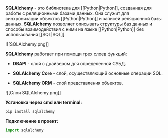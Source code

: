 **SQLAlchemy** - это библиотека для [[Python|Python]], созданная для работы с реляционными базами данных. Она служит для синхронизации объектов [[Python|Python]] и записей реляционной базы данных. **SQLAlchemy** позволяет описывать структуры баз данных и способы взаимодействия с ними на языке [[Python|Python]] без использования [[SQL|SQL]].

![[SQLAlchemy.png]]

**SQLAlchemy** работает при помощи трех слоев функций:

- **DBAPI** - слой с драйвером для определенной СУБД.

- **SQLAlchemy Core** - слой, осуществляющий основные операции SQL.

- **SQLAlchemy ORM** - слой представления объектов.

![[Слои SQLAlchemy.png]]

**Установка через cmd или terminal:**

```Python
pip install sqlalchemy
```

**Подключение в проект:**

```Python
import sqlalchemy
```



